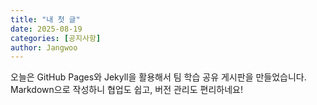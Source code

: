 ```yaml
---
title: "내 첫 글"
date: 2025-08-19
categories: [공지사항]
author: Jangwoo
---
```



오늘은 GitHub Pages와 Jekyll을 활용해서 팀 학습 공유 게시판을 만들었습니다.  
Markdown으로 작성하니 협업도 쉽고, 버전 관리도 편리하네요!
